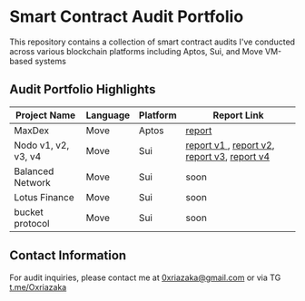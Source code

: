# Smart Contract Audit Portfolio

This repository contains a collection of smart contract audits I've conducted across various blockchain platforms including Aptos, Sui, and Move VM-based systems

## Audit Portfolio Highlights

| Project Name | Language | Platform | Report Link |
|-------------|----------|----------|------------|
| MaxDex | Move | Aptos | [report](https://hashlock.com/wp-content/uploads/2025/08/Max-Smart-Contract-Audit-Report-Final-Report-v4.pdf) |
| Nodo v1, v2, v3, v4 | Move | Sui | [report v1 ](https://hashlock.com/wp-content/uploads/2025/06/Nodo-Smart-Contract-Audit-Report-Final-Report-v3.pdf), [report v2](https://hashlock.com/wp-content/uploads/2025/06/Nodo-2nd-Smart-Contract-Audit-Report-Final-Report-v1.pdf), [report v3](https://hashlock.com/wp-content/uploads/2025/06/Nodo-3rd-Smart-Contract-Audit-Report-Final-Report-v1.pdf), [report v4](https://hashlock.com/wp-content/uploads/2025/06/Nodo-4th-Smart-Contract-Audit-Report-Final-Report-v1.pdf) |
| Balanced Network | Move | Sui | soon |
| Lotus Finance | Move | Sui | soon |
| bucket protocol | Move | Sui | soon |

## Contact Information

For audit inquiries, please contact me at [0xriazaka@gmail.com](mailto:0xriazaka@gmail.com)
or via TG [t.me/Oxriazaka](https://t.me/Oxriazaka)
